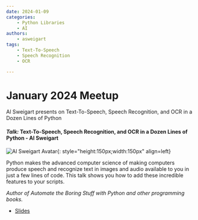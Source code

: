 ```yaml
---
date: 2024-01-09
categories: 
    - Python Libraries
    - AI
authors:
    - asweigart
tags:
    - Text-To-Speech
    - Speech Recognition
    - OCR

---
```


# January 2024 Meetup

Al Sweigart presents on Text-To-Speech, Speech Recognition, and OCR in a Dozen Lines of Python

<!-- more -->

#### _Talk:_  Text-To-Speech, Speech Recognition, and OCR in a Dozen Lines of Python - Al Sweigart
![Al Sweigart Avatar](https://github.com/asweigart.png){: style="height:150px;width:150px" align=left}

Python makes the advanced computer science of making computers produce speech and recognize text in images and audio available to you in just a few lines of code. This talk shows you how to add these incredible features to your scripts.

_Author of Automate the Boring Stuff with Python and other programming books._

* [Slides](https://bit.ly/pytexasjan2024)
